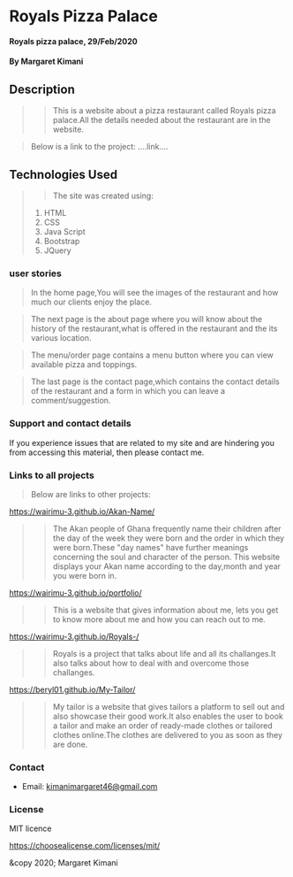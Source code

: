 # Royals Pizza Palace
#### Royals pizza palace, 29/Feb/2020
#### By **Margaret Kimani**
## Description
>>This is a website about a pizza restaurant called Royals pizza palace.All the details needed about the restaurant are in the website.

>Below is a link to the project:
  ....link....
## Technologies Used
>>The site was created using:
> 1. HTML
> 2. CSS
> 3. Java Script
> 4. Bootstrap
> 5. JQuery
>
### user stories
> In the home page,You will see the images of the restaurant and how much our clients enjoy the place.

> The next page is the about page where you will know about the history of the restaurant,what is offered in the restaurant and the its various location.

>The menu/order page contains a menu button where you can view available pizza and toppings.

>The last page is the contact page,which contains the contact details of the restaurant and a form in which you can leave a comment/suggestion.
### Support and contact details
If you experience issues that are related to my site and are hindering you from accessing this material, then please contact me.
### Links to all projects
>Below are links to other projects:

https://wairimu-3.github.io/Akan-Name/

>>The Akan people of Ghana frequently name their children after the day of the week they were born and the order in which they were born.These "day names" have further meanings concerning the soul and character of the person. This website displays your Akan name according to the day,month and year you were born in.

https://wairimu-3.github.io/portfolio/

>>This is a website that gives information about me, lets you get to know more about me and how you can reach out to me.

https://wairimu-3.github.io/Royals-/

>>Royals is a project that talks about life and all its challanges.It also talks about how to deal with and overcome those challanges.

https://beryl01.github.io/My-Tailor/

>>My tailor is a website that gives tailors a platform to sell out and also showcase their good work.It also enables the user to book a tailor and make an order of ready-made clothes or tailored clothes online.The clothes are delivered to you as soon as they are done.
### Contact 
+  Email: kimanimargaret46@gmail.com
### License
MIT licence

https://choosealicense.com/licenses/mit/

&copy 2020;
Margaret Kimani